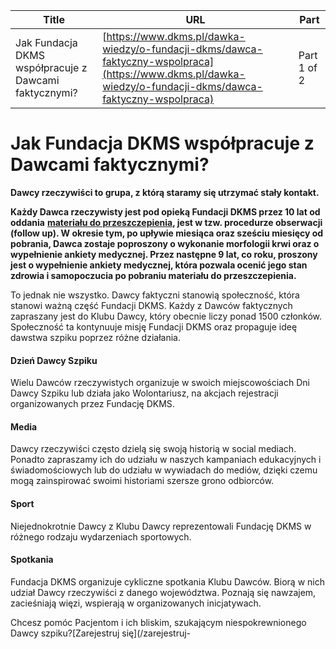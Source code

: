 | **Title**       | **URL**           | **Part**              |
|-----------------|-------------------|-----------------------|
| Jak Fundacja DKMS współpracuje z Dawcami faktycznymi?         | [https://www.dkms.pl/dawka-wiedzy/o-fundacji-dkms/dawca-faktyczny-wspolpraca](https://www.dkms.pl/dawka-wiedzy/o-fundacji-dkms/dawca-faktyczny-wspolpraca)    | Part 1 of 2          |

# Jak Fundacja DKMS współpracuje z Dawcami faktycznymi?

**Dawcy rzeczywiści to grupa, z którą staramy się utrzymać stały kontakt.**


**Każdy Dawca rzeczywisty jest pod opieką Fundacji DKMS przez 10 lat od oddania** [**materiału do przeszczepienia**](https://www.dkms.pl/o-pobraniu/pobranie-komorek-macierzystych/pobranie-komorek-macierzystych-z-krwi-obwodowej)**, jest w tzw. procedurze obserwacji (follow up). W okresie tym, po upływie miesiąca oraz sześciu miesięcy od pobrania, Dawca zostaje poproszony o wykonanie morfologii krwi oraz o wypełnienie ankiety medycznej. Przez następne 9 lat, co roku, proszony jest o wypełnienie ankiety medycznej, która pozwala ocenić jego stan zdrowia i samopoczucia po pobraniu materiału do przeszczepienia.**


To jednak nie wszystko. Dawcy faktyczni stanowią społeczność, która stanowi ważną część Fundacji DKMS. Każdy z Dawców faktycznych zapraszany jest do Klubu Dawcy, który obecnie liczy ponad 1500 członków. Społeczność ta kontynuuje misję Fundacji DKMS oraz propaguje ideę dawstwa szpiku poprzez różne działania.


#### Dzień Dawcy Szpiku


Wielu Dawców rzeczywistych organizuje w swoich miejscowościach Dni Dawcy Szpiku lub działa jako Wolontariusz, na akcjach rejestracji organizowanych przez Fundację DKMS.


#### Media


Dawcy rzeczywiści często dzielą się swoją historią w social mediach. Ponadto zapraszamy ich do udziału w naszych kampaniach edukacyjnych i świadomościowych lub do udziału w wywiadach do mediów, dzięki czemu mogą zainspirować swoimi historiami szersze grono odbiorców. 


#### Sport


Niejednokrotnie Dawcy z Klubu Dawcy reprezentowali Fundację DKMS w różnego rodzaju wydarzeniach sportowych. 



#### Spotkania


Fundacja DKMS organizuje cykliczne spotkania Klubu Dawców. Biorą w nich udział Dawcy rzeczywiści z danego województwa. Poznają się nawzajem, zacieśniają więzi, wspierają w organizowanych inicjatywach.


Chcesz pomóc Pacjentom i ich bliskim, szukającym niespokrewnionego Dawcy szpiku?[Zarejestruj się](/zarejestruj-